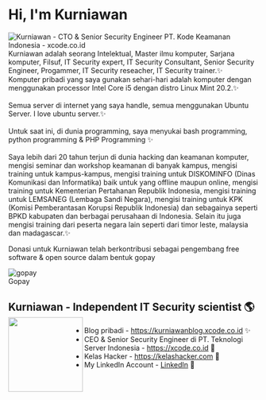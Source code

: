 # Hi, I'm Kurniawan

<img src="https://xcode.co.id/teknologiserverindonesia.png" alt="Kurniawan - CTO & Senior Security Engineer PT. Kode Keamanan Indonesia - xcode.co.id">
Kurniawan adalah seorang Intelektual, Master ilmu komputer, Sarjana komputer, Filsuf, IT Security expert, IT Security Consultant, Senior Security Engineer, Progammer, IT Security reseacher, IT Security trainer.✨<br />Komputer pribadi yang saya gunakan sehari-hari adalah komputer dengan menggunakan processor Intel Core i5 dengan distro Linux Mint 20.2.✨<br /><br />
Semua server di internet yang saya handle, semua menggunakan Ubuntu Server. I love ubuntu server.✨<br /><br />
Untuk saat ini, di dunia programming, saya menyukai bash programming, python programming & PHP Programming ✨<br /><br />
Saya lebih dari 20 tahun terjun di dunia hacking dan keamanan komputer, mengisi seminar dan workshop keamanan di banyak kampus, mengisi training untuk kampus-kampus, mengisi training untuk DISKOMINFO (Dinas Komunikasi dan Informatika) baik untuk yang offline maupun online, mengisi training untuk Kementerian Pertahanan Republik Indonesia, mengisi training untuk LEMSANEG (Lembaga Sandi Negara), mengisi training untuk KPK (Komisi Pemberantasan Korupsi Republik Indonesia) dan sebagainya seperti BPKD kabupaten dan berbagai perusahaan di Indonesia. Selain itu juga mengisi training dari peserta negara lain seperti dari timor leste, malaysia dan madagascar.✨

Donasi untuk Kurniawan telah berkontribusi sebagai pengembang free software & open source dalam bentuk gopay<br />

 <img src="https://xcode.co.id/qrcode.png" alt="gopay"> <br />
 Gopay

## Kurniawan - Independent IT Security scientist 🌎 <a href="https://kurniawanblog.xcode.co.id"><img align="left" width="150" height="150" src="https://avatars.githubusercontent.com/u/38490299?v=4?raw=true"></a>
- Blog pribadi  - <a href="https://kurniawanblog.xcode.co.id"> https://kurniawanblog.xcode.co.id</a> ✨
- CEO & Senior Security Engineer di PT. Teknologi Server Indonesia -  <a href="https://xcode.co.id"> https://xcode.co.id</a> 🔭
- Kelas Hacker - <a href="https://kelashacker.com">https://kelashacker.com</a> 🔭
- My LinkedIn Account  -  <a href="https://www.linkedin.com/in/masterkurniawan/">LinkedIn</a>  👯 

